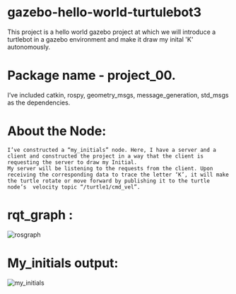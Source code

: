 # gazebo-hello-world-turtulebot3
This project is a hello world gazebo project at which we will introduce a turtlebot in a gazebo environment and make it draw my inital 'K' autonomously.

# Package name - project_00. 
I’ve included catkin, rospy, geometry_msgs, message_generation, std_msgs as the dependencies.

# About the Node:
	I’ve constructed a “my_initials” node. Here, I have a server and a client and constructed the project in a way that the client is requesting the server to draw my Initial.
	My server will be listening to the requests from the client. Upon receiving the corresponding data to trace the letter ‘K’, it will make the turtle rotate or move forward by publishing it to the turtle node’s  velocity topic “/turtle1/cmd_vel”.

# rqt_graph :
![rosgraph](https://user-images.githubusercontent.com/55424824/82131820-30e9cb80-978e-11ea-8741-a565288598cb.png)


# My_initials output:
![my_initials](https://user-images.githubusercontent.com/55424824/82131825-3f37e780-978e-11ea-9e4e-ca81b16dd2bd.png)
